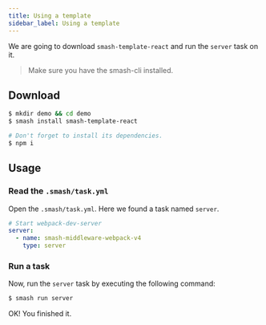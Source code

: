 ```yaml
---
title: Using a template
sidebar_label: Using a template
---
```


We are going to download `smash-template-react` and run the `server` task on it.

> Make sure you have the smash-cli installed.

## Download

```bash
$ mkdir demo && cd demo
$ smash install smash-template-react

# Don't forget to install its dependencies.
$ npm i
```

## Usage

### Read the `.smash/task.yml`

Open the `.smash/task.yml`. Here we found a task named `server`.

```yaml
# Start webpack-dev-server
server:
  - name: smash-middleware-webpack-v4
    type: server
```

### Run a task

Now, run the `server` task by executing the following command:

```bash
$ smash run server
```

OK! You finished it.

